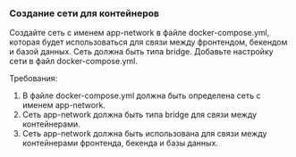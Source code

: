 
### Создание сети для контейнеров

Создайте сеть с именем app-network в файле docker-compose.yml, которая будет использоваться для связи между фронтендом, бекендом и базой данных. Сеть должна быть типа bridge. Добавьте настройку сети в файл docker-compose.yml.

Требования:
1. В файле docker-compose.yml должна быть определена сеть с именем app-network. 
2. Сеть app-network должна быть типа bridge для связи между контейнерами. 
3. Сеть app-network должна быть использована для связи между контейнерами фронтенда, бекенда и базы данных.